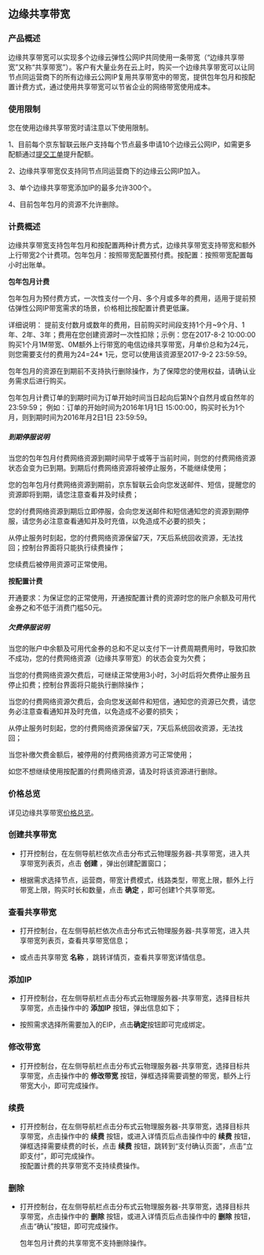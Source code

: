 ## 边缘共享带宽

### 产品概述

边缘共享带宽可以实现多个边缘云弹性公网IP共同使用一条带宽（“边缘共享带宽”又称“共享带宽”）。客户有大量业务在云上时，购买一个边缘共享带宽可以让同节点同运营商下的所有边缘云公网IP复用共享带宽中的带宽，提供包年包月和按配置计费方式，通过使用共享带宽可以节省企业的网络带宽使用成本。


### 使用限制

您在使用边缘共享带宽时请注意以下使用限制。

1、目前每个京东智联云账户支持每个节点最多申请10个边缘云公网IP，如需更多配额通过[提交工单](https://ticket.jdcloud.com/applyorder/submit)提升配额。<br/>

2、边缘共享带宽仅支持同节点同运营商下的边缘云公网IP加入。<br/>

3、单个边缘共享带宽添加IP的最多允许300个。<br/>

4、目前包年包月的资源不允许删除。<br/>

### 计费概述

边缘共享带宽支持包年包月和按配置两种计费方式，边缘共享带宽支持带宽和额外上行带宽2个计费项。包年包月：按照带宽配置预付费。按配置：按照带宽配置每小时出账单。

**包年包月计费**

包年包月为预付费方式，一次性支付一个月、多个月或多年的费用，适用于提前预估弹性公网IP带宽需求的场景，价格相比按配置计费更低廉。

详细说明：
提前支付数月或数年的费用，目前购买时间段支持1个月~9个月、1年、2年、3年；费用在您创建资源时一次性扣除；示例：您在2017-8-2 10:00:00购买1个月1M带宽、0M额外上行带宽的电信边缘共享带宽，月单价总和为24元，则您需要支付的费用为24=24* 1元，您可以使用该资源至2017-9-2 23:59:59。

包年包月的资源在到期前不支持执行删除操作，为了保障您的使用权益，请确认业务需求后进行购买。

包年包月计费订单的到期时间为订单开始时间当日起向后第N个自然月或自然年的23:59:59； 例如：订单的开始时间为2016年1月1日 15:00:00，购买时长为1个月，则到期时间为2016年月2日1日 23:59:59。

##### 到期停服说明

当您的包年包月付费网络资源到期时间早于或等于当前时间，则您的付费网络资源状态会变为已到期。到期后付费网络资源将被停止服务，不能继续使用；

您的包年包月付费网络资源到期前，京东智联云会向您发送邮件、短信，提醒您的资源即将到期，请您注意查看并及时续费；

您的付费网络资源到期后立即停服，会向您发送邮件和短信通知您的资源到期停服，请您务必注意查看通知并及时充值，以免造成不必要的损失；

从停止服务时刻起，您的付费网络资源保留7天，7天后系统回收资源，无法找回；控制台界面将只能执行续费操作；

您续费后被停用资源可正常使用。

**按配置计费**

开通要求：为保证您的正常使用，开通按配置计费的资源时您的账户余额及可用代金券之和不低于消费门槛50元。

##### 欠费停服说明

当您的账户中余额及可用代金券的总和不足以支付下一计费周期费用时，导致扣款不成功，您的付费网络资源（边缘共享带宽）的状态会变为欠费；

当您的付费网络资源欠费后，可继续正常使用3小时，3小时后将欠费停止服务且停止扣费；控制台界面将只能执行删除操作；

当您的付费网络资源欠费后，会向您发送邮件和短信，通知您的资源已欠费，请您务必注意查看通知并及时充值，以免造成不必要的损失；

从停止服务时刻起，您的付费网络资源保留7天，7天后系统回收资源，无法找回；

当您补缴欠费金额后，被停用的付费网络资源方可正常使用；

如您不想继续使用按配置的付费网络资源，请及时将该资源进行删除。

### 价格总览

详见边缘共享带宽[价格总览](../../Pricing/Price-Overview.md)。

### 创建共享带宽

- 打开控制台，在左侧导航栏依次点击分布式云物理服务器-共享带宽，进入共享带宽列表页，点击 **创建** ，弹出创建配置窗口；<br/>

- 根据需求选择节点，运营商，带宽计费模式，线路类型，带宽上限，额外上行带宽上限，购买时长和数量，点击 **确定** ，即可创建1个共享带宽。<br/>

### 查看共享带宽

- 打开控制台，在左侧导航栏依次点击分布式云物理服务器-共享带宽，进入共享带宽列表页，查看共享带宽信息；<br/>

- 或点击共享带宽 **名称** ，跳转详情页，查看共享带宽详情信息。<br/>


### 添加IP

- 打开控制台，在左侧导航栏点击分布式云物理服务器-共享带宽，选择目标共享带宽，点击操作中的 **添加IP** 按钮，弹出信息如下；<br/>

- 按照需求选择所需要加入的EIP，点击**确定**按钮即可完成绑定。


### 修改带宽

- 打开控制台，在左侧导航栏点击分布式云物理服务器-共享带宽，选择目标共享带宽，点击操作中的 **修改带宽** 按钮，弹框选择需要调整的带宽，额外上行带宽大小，即可完成操作。<br/>

### 续费

- 打开控制台，在左侧导航栏点击分布式云物理服务器-共享带宽，选择目标共享带宽，点击操作中的 **续费** 按钮，或进入详情页后点击操作中的 **续费** 按钮，弹框选择需要续费的时长，点击 **续费** 按钮，跳转到“支付确认页面”，点击“立即支付”，即可完成操作。<br/>
按配置计费的共享带宽不支持续费操作。

### 删除

- 打开控制台，在左侧导航栏点击分布式云物理服务器-共享带宽，选择目标共享带宽，点击操作中的 **删除** 按钮，或进入详情页后点击操作中的 **删除** 按钮，点击“确认”按钮，即可完成操作。<br/>

  包年包月计费的共享带宽不支持删除操作。
